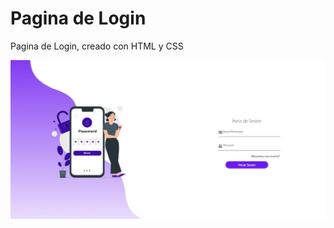 # Pagina de Login

Pagina de Login, creado con HTML y CSS

![Image text](https://github.com/TeoLunas/Login-html-css/blob/main/dise%C3%B1o/login.jpg)
